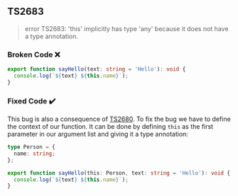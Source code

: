 ## TS2683

> error TS2683: 'this' implicitly has type 'any' because it does not have a type annotation.

### Broken Code ❌

```ts
export function sayHello(text: string = 'Hello'): void {
  console.log(`${text} ${this.name}`);
}
```

### Fixed Code ✔️

This bug is also a consequence of [TS2680](#TS2680). To fix the bug we have to define the context of our function. It can be done by defining `this` as the first parameter in our argument list and giving it a type annotation:

```ts
type Person = {
  name: string;
};

export function sayHello(this: Person, text: string = 'Hello'): void {
  console.log(`${text} ${this.name}`);
}
```
